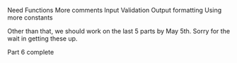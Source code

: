 Need Functions
More comments
Input Validation
Output formatting
Using more constants

Other than that, we should work on the last 5 parts by May 5th. Sorry for the wait in getting these up.

Part 6 complete
